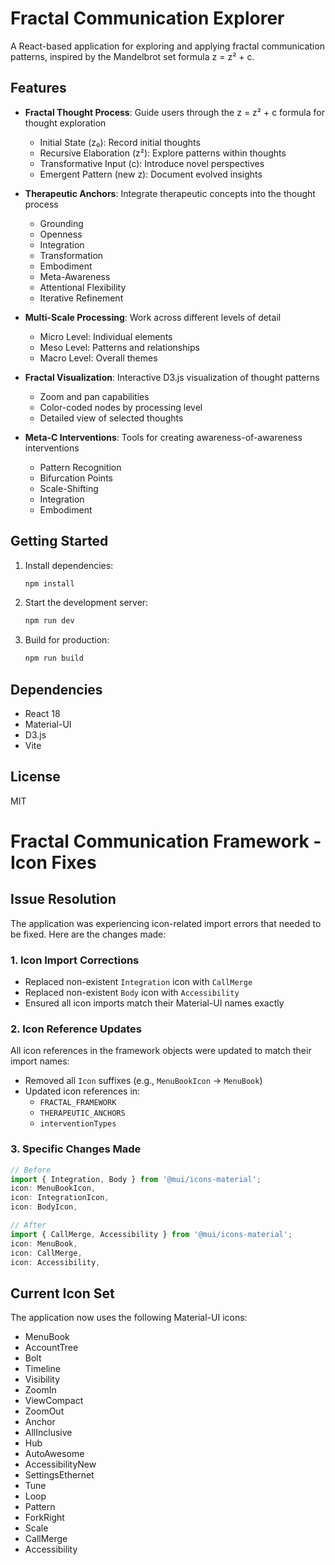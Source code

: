 # Fractal Communication Explorer

A React-based application for exploring and applying fractal communication patterns, inspired by the Mandelbrot set formula z = z² + c.

## Features

- **Fractal Thought Process**: Guide users through the z = z² + c formula for thought exploration
  - Initial State (z₀): Record initial thoughts
  - Recursive Elaboration (z²): Explore patterns within thoughts
  - Transformative Input (c): Introduce novel perspectives
  - Emergent Pattern (new z): Document evolved insights

- **Therapeutic Anchors**: Integrate therapeutic concepts into the thought process
  - Grounding
  - Openness
  - Integration
  - Transformation
  - Embodiment
  - Meta-Awareness
  - Attentional Flexibility
  - Iterative Refinement

- **Multi-Scale Processing**: Work across different levels of detail
  - Micro Level: Individual elements
  - Meso Level: Patterns and relationships
  - Macro Level: Overall themes

- **Fractal Visualization**: Interactive D3.js visualization of thought patterns
  - Zoom and pan capabilities
  - Color-coded nodes by processing level
  - Detailed view of selected thoughts

- **Meta-C Interventions**: Tools for creating awareness-of-awareness interventions
  - Pattern Recognition
  - Bifurcation Points
  - Scale-Shifting
  - Integration
  - Embodiment

## Getting Started

1. Install dependencies:
   ```bash
   npm install
   ```

2. Start the development server:
   ```bash
   npm run dev
   ```

3. Build for production:
   ```bash
   npm run build
   ```

## Dependencies

- React 18
- Material-UI
- D3.js
- Vite

## License

MIT 

# Fractal Communication Framework - Icon Fixes

## Issue Resolution

The application was experiencing icon-related import errors that needed to be fixed. Here are the changes made:

### 1. Icon Import Corrections
- Replaced non-existent `Integration` icon with `CallMerge`
- Replaced non-existent `Body` icon with `Accessibility`
- Ensured all icon imports match their Material-UI names exactly

### 2. Icon Reference Updates
All icon references in the framework objects were updated to match their import names:
- Removed all `Icon` suffixes (e.g., `MenuBookIcon` → `MenuBook`)
- Updated icon references in:
  - `FRACTAL_FRAMEWORK`
  - `THERAPEUTIC_ANCHORS`
  - `interventionTypes`

### 3. Specific Changes Made
```javascript
// Before
import { Integration, Body } from '@mui/icons-material';
icon: MenuBookIcon,
icon: IntegrationIcon,
icon: BodyIcon,

// After
import { CallMerge, Accessibility } from '@mui/icons-material';
icon: MenuBook,
icon: CallMerge,
icon: Accessibility,
```

## Current Icon Set
The application now uses the following Material-UI icons:
- MenuBook
- AccountTree
- Bolt
- Timeline
- Visibility
- ZoomIn
- ViewCompact
- ZoomOut
- Anchor
- AllInclusive
- Hub
- AutoAwesome
- AccessibilityNew
- SettingsEthernet
- Tune
- Loop
- Pattern
- ForkRight
- Scale
- CallMerge
- Accessibility 